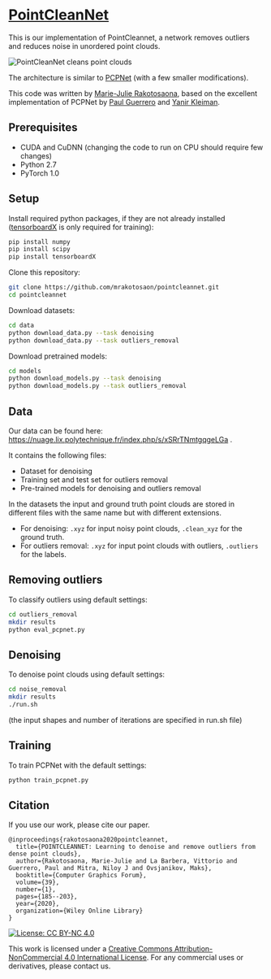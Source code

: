 # [PointCleanNet](http://www.lix.polytechnique.fr/Labo/Marie-Julie.RAKOTOSAONA/pointcleannet.html)
This is our implementation of PointCleannet, a network removes outliers and reduces noise in unordered point clouds.


![PointCleanNet cleans point clouds](https://raw.githubusercontent.com/mrakotosaon/pointcleannet/master/images/teaser.png "PointCleanNet")

The architecture is similar to [PCPNet](http://geometry.cs.ucl.ac.uk/projects/2018/pcpnet/) (with a few smaller modifications).

This code was written by [Marie-Julie Rakotosaona](http://www.lix.polytechnique.fr/Labo/Marie-Julie.RAKOTOSAONA/), based on the excellent implementation of PCPNet by [Paul Guerrero](https://paulguerrero.github.io) and [Yanir Kleiman](https://www.cs.tau.ac.il/~yanirk/).

## Prerequisites
* CUDA and CuDNN (changing the code to run on CPU should require few changes)
* Python 2.7
* PyTorch 1.0

## Setup
Install required python packages, if they are not already installed ([tensorboardX](https://github.com/lanpa/tensorboard-pytorch) is only required for training):
``` bash
pip install numpy
pip install scipy
pip install tensorboardX
```


Clone this repository:
``` bash
git clone https://github.com/mrakotosaon/pointcleannet.git
cd pointcleannet
```


Download datasets:
``` bash
cd data
python download_data.py --task denoising
python download_data.py --task outliers_removal
```


Download pretrained models:
``` bash
cd models
python download_models.py --task denoising
python download_models.py --task outliers_removal
```

 ## Data

Our data can be found here: https://nuage.lix.polytechnique.fr/index.php/s/xSRrTNmtgqgeLGa .

It contains the following files:
- Dataset for denoising
- Training set and test set for outliers removal
- Pre-trained models for denoising and outliers removal

In the datasets the input and ground truth point clouds are stored in different files with the same name but with different extensions.
- For denoising: `.xyz` for input noisy point clouds, `.clean_xyz` for the ground truth.
- For outliers removal: `.xyz` for input point clouds with outliers, `.outliers` for the labels.



## Removing outliers
To classify outliers using default settings:
``` bash
cd outliers_removal
mkdir results
python eval_pcpnet.py
```

## Denoising
To denoise point clouds using default settings:
``` bash
cd noise_removal
mkdir results
./run.sh
```
(the input shapes and number of iterations are specified in run.sh file)


## Training
To train PCPNet with the default settings:
``` bash
python train_pcpnet.py
```

## Citation
If you use our work, please cite our paper.
```
@inproceedings{rakotosaona2020pointcleannet,
  title={POINTCLEANNET: Learning to denoise and remove outliers from dense point clouds},
  author={Rakotosaona, Marie-Julie and La Barbera, Vittorio and Guerrero, Paul and Mitra, Niloy J and Ovsjanikov, Maks},
  booktitle={Computer Graphics Forum},
  volume={39},
  number={1},
  pages={185--203},
  year={2020},
  organization={Wiley Online Library}
}
```

[![License: CC BY-NC 4.0](https://img.shields.io/badge/License-CC%20BY--NC%204.0-lightgrey.svg)](https://creativecommons.org/licenses/by-nc/4.0/)

This work is licensed under a [Creative Commons Attribution-NonCommercial 4.0 International License](http://creativecommons.org/licenses/by-nc/4.0/). For any commercial uses or derivatives, please contact us.
